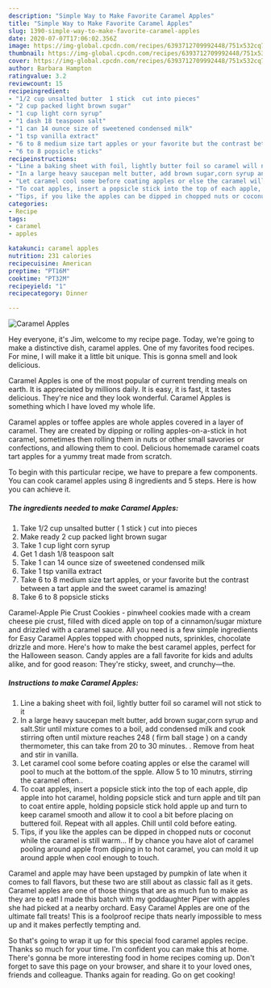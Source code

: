 ```yaml
---
description: "Simple Way to Make Favorite Caramel Apples"
title: "Simple Way to Make Favorite Caramel Apples"
slug: 1390-simple-way-to-make-favorite-caramel-apples
date: 2020-07-07T17:06:02.356Z
image: https://img-global.cpcdn.com/recipes/6393712709992448/751x532cq70/caramel-apples-recipe-main-photo.jpg
thumbnail: https://img-global.cpcdn.com/recipes/6393712709992448/751x532cq70/caramel-apples-recipe-main-photo.jpg
cover: https://img-global.cpcdn.com/recipes/6393712709992448/751x532cq70/caramel-apples-recipe-main-photo.jpg
author: Barbara Hampton
ratingvalue: 3.2
reviewcount: 15
recipeingredient:
- "1/2 cup unsalted butter  1 stick  cut into pieces"
- "2 cup packed light brown sugar"
- "1 cup light corn syrup"
- "1 dash 18 teaspoon salt"
- "1 can 14 ounce size of sweetened condensed milk"
- "1 tsp vanilla extract"
- "6 to 8 medium size tart apples or your favorite but the contrast between a tart apple and the sweet caramel is amazing"
- "6 to 8 popsicle sticks"
recipeinstructions:
- "Line a baking sheet with foil, lightly butter foil so caramel will not stick to it"
- "In a large heavy saucepan melt butter, add brown sugar,corn syrup and salt.Stir until mixture comes to a boil, add condensed milk and cook stirring often until mixture reaches 248 ( firm ball stage ) on a candy thermometer, this can take from 20 to 30 minutes. . Remove from heat and stir in vanilla."
- "Let caramel cool some before coating apples or else the caramel will pool to much at the bottom.of the spple. Allow 5 to 10 minutrs, stirring the caramel often.."
- "To coat apples, insert a popsicle stick into the top of each apple, dip apple into hot caramel, holding popsicle stick and turn apple and tilt pan to coat entire apple, holding popsicle stick hold apple up and turn to keep caramel smooth and allow it to cool a bit before placing on buttered foil. Repeat with all apples. Chill until cold before eating."
- "Tips, if you like the apples can be dipped in chopped nuts or coconut while the caramel is still warm... If  by chance you have alot of caramel pooling around apple from dipping in to hot caramel, you can mold it up around apple when cool enough to touch."
categories:
- Recipe
tags:
- caramel
- apples

katakunci: caramel apples 
nutrition: 231 calories
recipecuisine: American
preptime: "PT16M"
cooktime: "PT32M"
recipeyield: "1"
recipecategory: Dinner

---
```



![Caramel Apples](https://img-global.cpcdn.com/recipes/6393712709992448/751x532cq70/caramel-apples-recipe-main-photo.jpg)

Hey everyone, it's Jim, welcome to my recipe page. Today, we're going to make a distinctive dish, caramel apples. One of my favorites food recipes. For mine, I will make it a little bit unique. This is gonna smell and look delicious.

Caramel Apples is one of the most popular of current trending meals on earth. It is appreciated by millions daily. It is easy, it is fast, it tastes delicious. They're nice and they look wonderful. Caramel Apples is something which I have loved my whole life.

Caramel apples or toffee apples are whole apples covered in a layer of caramel. They are created by dipping or rolling apples-on-a-stick in hot caramel, sometimes then rolling them in nuts or other small savories or confections, and allowing them to cool. Delicious homemade caramel coats tart apples for a yummy treat made from scratch.


To begin with this particular recipe, we have to prepare a few components. You can cook caramel apples using 8 ingredients and 5 steps. Here is how you can achieve it.

<!--inarticleads1-->

##### The ingredients needed to make Caramel Apples:

1. Take 1/2 cup unsalted butter ( 1 stick ) cut into pieces
1. Make ready 2 cup packed light brown sugar
1. Take 1 cup light corn syrup
1. Get 1 dash 1/8 teaspoon salt
1. Take 1 can 14 ounce size of sweetened condensed milk
1. Take 1 tsp vanilla extract
1. Take 6 to 8 medium size tart apples, or your favorite but the contrast between a tart apple and the sweet caramel is amazing!
1. Take 6 to 8 popsicle sticks


Caramel-Apple Pie Crust Cookies - pinwheel cookies made with a cream cheese pie crust, filled with diced apple on top of a cinnamon/sugar mixture and drizzled with a caramel sauce. All you need is a few simple ingredients for Easy Caramel Apples topped with chopped nuts, sprinkles, chocolate drizzle and more. Here&#39;s how to make the best caramel apples, perfect for the Halloween season. Candy apples are a fall favorite for kids and adults alike, and for good reason: They&#39;re sticky, sweet, and crunchy—the. 

<!--inarticleads2-->

##### Instructions to make Caramel Apples:

1. Line a baking sheet with foil, lightly butter foil so caramel will not stick to it
1. In a large heavy saucepan melt butter, add brown sugar,corn syrup and salt.Stir until mixture comes to a boil, add condensed milk and cook stirring often until mixture reaches 248 ( firm ball stage ) on a candy thermometer, this can take from 20 to 30 minutes. . Remove from heat and stir in vanilla.
1. Let caramel cool some before coating apples or else the caramel will pool to much at the bottom.of the spple. Allow 5 to 10 minutrs, stirring the caramel often..
1. To coat apples, insert a popsicle stick into the top of each apple, dip apple into hot caramel, holding popsicle stick and turn apple and tilt pan to coat entire apple, holding popsicle stick hold apple up and turn to keep caramel smooth and allow it to cool a bit before placing on buttered foil. Repeat with all apples. Chill until cold before eating.
1. Tips, if you like the apples can be dipped in chopped nuts or coconut while the caramel is still warm... If  by chance you have alot of caramel pooling around apple from dipping in to hot caramel, you can mold it up around apple when cool enough to touch.


Caramel and apple may have been upstaged by pumpkin of late when it comes to fall flavors, but these two are still about as classic fall as it gets. Caramel apples are one of those things that are as much fun to make as they are to eat! I made this batch with my goddaughter Piper with apples she had picked at a nearby orchard. Easy Caramel Apples are one of the ultimate fall treats! This is a foolproof recipe thats nearly impossible to mess up and it makes perfectly tempting and. 

So that's going to wrap it up for this special food caramel apples recipe. Thanks so much for your time. I'm confident you can make this at home. There's gonna be more interesting food in home recipes coming up. Don't forget to save this page on your browser, and share it to your loved ones, friends and colleague. Thanks again for reading. Go on get cooking!
